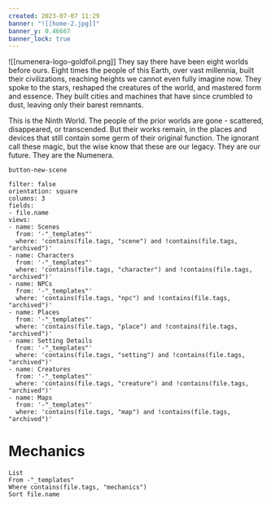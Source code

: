 ```yaml
---
created: 2023-07-07 11:29
banner: "![[home-2.jpg]]"
banner_y: 0.46667
banner_lock: true
---
```

![[numenera-logo-goldfoil.png]]
They say there have been eight worlds before ours. Eight times the people of this Earth, over vast millennia, built their civilizations, reaching heights we cannot even fully imagine now. They spoke to the stars, reshaped the creatures of the world, and mastered form and essence. They built cities and machines that have since crumbled to dust, leaving only their barest remnants.

This is the Ninth World. The people of the prior worlds are gone - scattered, disappeared, or transcended. But their works remain, in the places and devices that still contain some germ of their original function. The ignorant call these magic, but the wise know that these are our legacy. They are our future. They are the Numenera.

`button-new-scene`

```page-gallery
filter: false
orientation: square
columns: 3
fields:
- file.name
views:
- name: Scenes
  from: '-"_templates"'
  where: 'contains(file.tags, "scene") and !contains(file.tags, "archived")'
- name: Characters
  from: '-"_templates"'
  where: 'contains(file.tags, "character") and !contains(file.tags, "archived")'
- name: NPCs
  from: '-"_templates"'
  where: 'contains(file.tags, "npc") and !contains(file.tags, "archived")'
- name: Places
  from: '-"_templates"'
  where: 'contains(file.tags, "place") and !contains(file.tags, "archived")'
- name: Setting Details
  from: '-"_templates"'
  where: 'contains(file.tags, "setting") and !contains(file.tags, "archived")'
- name: Creatures
  from: '-"_templates"'
  where: 'contains(file.tags, "creature") and !contains(file.tags, "archived")'
- name: Maps
  from: '-"_templates"'
  where: 'contains(file.tags, "map") and !contains(file.tags, "archived")'
```

# Mechanics
```dataview
List
From -"_templates"
Where contains(file.tags, "mechanics") 
Sort file.name
```